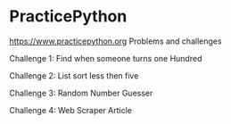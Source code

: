 # PracticePython
https://www.practicepython.org Problems and challenges

Challenge 1:  Find when someone turns one Hundred

Challenge 2:  List sort less then five

Challenge 3: Random Number Guesser

Challenge 4: Web Scraper Article
